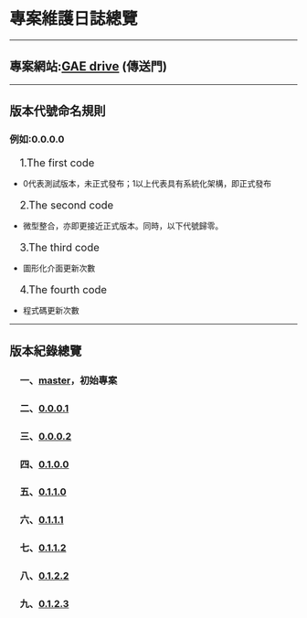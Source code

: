 專案維護日誌總覽
===============
<hr />
<h2>
專案網站:<a href="http://tony-blobstore-no1.appspot.com/">GAE drive</a>&nbsp;(傳送門)</h2>
<hr />
<h2>
版本代號命名規則</h2>
<h3>
例如:0.0.0.0</h3>
<span style="font-size: large;">　1.The first code</span>
<ul>
<li>0代表測試版本，未正式發布；1以上代表具有系統化架構，即正式發布</li>
</ul>
<span style="font-size: large;">　2.The second code</span>
<ul>
<li>微型整合，亦即更接近正式版本。同時，以下代號歸零。</li>
</ul>
<span style="font-size: large;">　3.The third code</span>
<ul>
<li>圖形化介面更新次數</li>
</ul>
<span style="font-size: large;">　4.The fourth code</span>
<ul>
<li>程式碼更新次數</li>
</ul>
<hr />
<h2>
版本紀錄總覽</h2>
<div>
<h3>
<span style="font-size: large;">　</span>一、<a href="https://github.com/PenguinSir2000/GAE-blobstore/blob/master/README.md">master</a>，初始專案</h3>
<h3>
<span style="font-size: large;">　</span>二、<a href="https://github.com/PenguinSir2000/GAE-blobstore/blob/0.0.0.1/README.md">0.0.0.1</a></h3>
</div>
<div>
<h3>
<span style="font-size: large;">　</span>三、<a href="https://github.com/PenguinSir2000/GAE-blobstore/blob/0.0.0.2/README.md">0.0.0.2</a></h3>
<h3>
<span style="font-size: large;">　</span>四、<a href="https://github.com/PenguinSir2000/GAE-blobstore/blob/0.1.0.0/README.md">0.1.0.0</a></h3>
<h3>
<span style="font-size: large;">　</span>五、<a href="https://github.com/PenguinSir2000/GAE-blobstore/blob/0.1.1.0/README.md">0.1.1.0</a></h3>
<h3>
<span style="font-size: large;">　</span>六、<a href="https://github.com/PenguinSir2000/GAE-blobstore/blob/0.1.1.1/README.md">0.1.1.1</a></h3>
<h3>
<span style="font-size: large;">　</span>七、<a href="https://github.com/PenguinSir2000/GAE-blobstore/blob/0.1.1.2/README.md">0.1.1.2</a></h3>
<h3>
<span style="font-size: large;">　</span>八、<a href="https://github.com/PenguinSir2000/GAE-blobstore/blob/0.1.2.2/README.md">0.1.2.2</a></h3>
<h3>
<span style="font-size: large;">　</span>九、<a href="https://github.com/PenguinSir2000/GAE-blobstore/blob/0.1.2.3/README.md">0.1.2.3</a></h3>
<div>
</div>

<div style="-webkit-text-stroke-width: 0px; color: black; font-family: 'Times New Roman'; font-size: medium; font-style: normal; font-variant: normal; font-weight: normal; letter-spacing: normal; line-height: normal; margin: 0px; orphans: auto; text-align: start; text-indent: 0px; text-transform: none; white-space: normal; widows: auto; word-spacing: 0px;">

</div>
<div>
<div>
<span style="color: #333333; font-family: Consolas, Liberation Mono, Menlo, Courier, monospace;"><span style="font-size: 15px; white-space: pre-wrap;"> </span></span></div>
</div>
</div>
